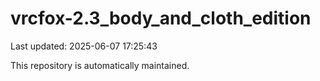 # vrcfox-2.3_body_and_cloth_edition

Last updated: 2025-06-07 17:25:43

This repository is automatically maintained.
